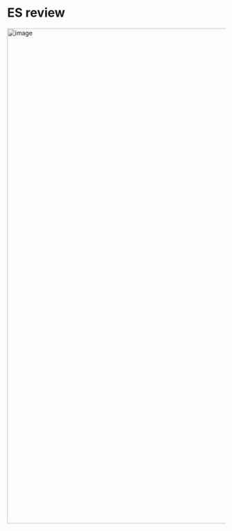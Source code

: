 # ES review
<img width="2454" height="1140" alt="image" src="https://github.com/user-attachments/assets/98d8745c-443c-4d8d-b76d-01c304da7abc" />


